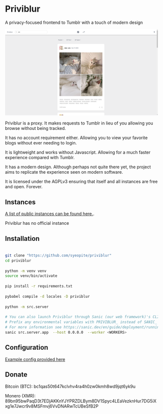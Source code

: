 # Priviblur
A privacy-focused frontend to Tumblr with a touch of modern design 

![Example output](./screenshots/example.png)

Priviblur is a proxy. It makes requests to Tumblr in lieu of you allowing you browse without being tracked. 

It has no account requirement either. Allowing you to view your favorite blogs without ever needing to login.

It is lightweight and works without Javascript. Allowing for a much faster experience compared with Tumblr.

It has a modern design. Although perhaps not quite there yet, the project aims to replicate the experience seen on modern software.

It is licensed under the AGPLv3 ensuring that itself and all instances are free and open. Forever. 

## Instances

[A list of public instances can be found here.](./instances.md). 

Priviblur has no official instance

## Installation

```bash

git clone "https://github.com/syeopite/priviblur"
cd priviblur 

python -m venv venv 
source venv/bin/activate

pip install -r requirements.txt

pybabel compile -d locales -D priviblur

python -m src.server

# You can also launch Priviblur through Sanic (our web framework)'s CLI tool
# Prefix any environmental variables with PRIVIBLUR_ instead of SANIC_
# For more information see https://sanic.dev/en/guide/deployment/running.html and related pages
sanic src.server.app  --host 0.0.0.0  --worker <WORKERS>
```

## Configuration

[Example config provided here](./config.example.toml)

## Donate 

Bitcoin (BTC): bc1qas50t647kclvhv4ra4h0zw0kmh8wd9jqt6yk9u

Monero (XMR): 89bn95bwPaqD3t7EDjAKKnYJYPRZDLBym8DV1Spyc4LEaVezknHur7DG5iXxg1e7Jwcr9v8MSFmvj6VvDNARwTcUBeSfB2P
